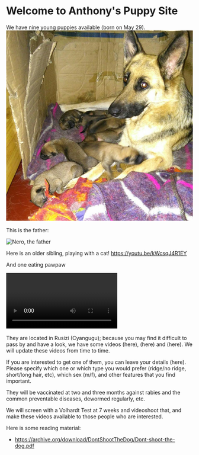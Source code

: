 # Welcome to Anthony's Puppy Site

We have nine young puppies available (born on May 29). 
![Bella with puppies](https://github.com/zorbathegreek/puppies/blob/b762a025bcb81406e13ee3c896629c0a3bf628ac/Bella_with_nine_puppies.jpg)

This is the father:

![Nero, the father](http://pcloscloud.com/index.php/s/Hr5L4ZQrBkrcsY9)

Here is an older sibling, playing with a cat! 
https://youtu.be/kWcsqJ4R1EY

And one eating pawpaw

![Linus](https://github.com/zorbathegreek/puppies/blob/master/video_2017-06-09_11-55-20.mp4)

They are located in Rusizi (Cyangugu); because you may find it difficult to pass by and have a look, we have some videos (here), (here) and (here). We will update these videos from time to time.

If you are interested to get one of them, you can leave your details (here). Please specify which one or which type you would prefer (ridge/no ridge, short/long hair, etc), which sex (m/f), and other features that you find important.

They will be vaccinated at two and three months against rabies and the common preventable diseases, dewormed regularly,  etc. 

We will screen with a Volhardt Test at 7 weeks and videoshoot that, and make these videos available to those people who are interested.


Here is some reading material: 
* https://archive.org/download/DontShootTheDog/Dont-shoot-the-dog.pdf


